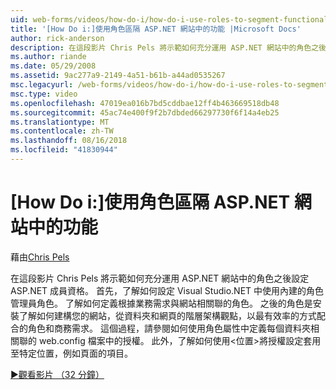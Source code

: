 ```yaml
---
uid: web-forms/videos/how-do-i/how-do-i-use-roles-to-segment-functionality-in-an-aspnet-web-site
title: '[How Do i:]使用角色區隔 ASP.NET 網站中的功能 |Microsoft Docs'
author: rick-anderson
description: 在這段影片 Chris Pels 將示範如何充分運用 ASP.NET 網站中的角色之後設定 ASP.NET 成員資格。 首先，了解如何設定 rol...
ms.author: riande
ms.date: 05/29/2008
ms.assetid: 9ac277a9-2149-4a51-b61b-a44ad0535267
msc.legacyurl: /web-forms/videos/how-do-i/how-do-i-use-roles-to-segment-functionality-in-an-aspnet-web-site
msc.type: video
ms.openlocfilehash: 47019ea016b7bd5cddbae12ff4b463669518db48
ms.sourcegitcommit: 45ac74e400f9f2b7dbded66297730f6f14a4eb25
ms.translationtype: MT
ms.contentlocale: zh-TW
ms.lasthandoff: 08/16/2018
ms.locfileid: "41830944"
---
```

<a name="how-do-i-use-roles-to-segment-functionality-in-an-aspnet-web-site"></a>[How Do i:]使用角色區隔 ASP.NET 網站中的功能
====================
藉由[Chris Pels](https://twitter.com/chrispels)

在這段影片 Chris Pels 將示範如何充分運用 ASP.NET 網站中的角色之後設定 ASP.NET 成員資格。 首先，了解如何設定 Visual Studio.NET 中使用內建的角色管理員角色。 了解如何定義根據業務需求與網站相關聯的角色。 之後的角色是安裝了解如何建構您的網站，從資料夾和網頁的階層架構觀點，以最有效率的方式配合的角色和商務需求。 這個過程，請參閱如何使用角色屬性中定義每個資料夾相關聯的 web.config 檔案中的授權。 此外，了解如何使用&lt;位置&gt;將授權設定套用至特定位置，例如頁面的項目。

[&#9654;觀看影片 （32 分鐘）](https://channel9.msdn.com/Blogs/ASP-NET-Site-Videos/how-do-i-use-roles-to-segment-functionality-in-an-aspnet-web-site)
